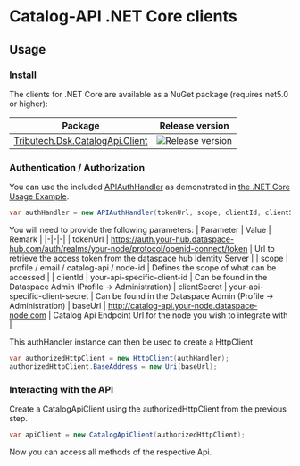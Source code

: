 # Catalog-API .NET Core clients

## Usage

### Install

The clients for .NET Core are available as a NuGet package (requires net5.0 or higher):

| Package                                                                               | Release version                                                              |
| ------------------------------------------------------------------------------------- | ---------------------------------------------------------------------------- |
| [Tributech.Dsk.CatalogApi.Client](https://www.nuget.org/packages/Tributech.Dsk.CatalogApi.Client) | ![Release version](https://img.shields.io/nuget/v/Tributech.Dsk.CatalogApi.Client) |

### Authentication / Authorization

You can use the included [APIAuthHandler](./APIAuthHandler.cs) as demonstrated in [the .NET Core Usage Example](../../examples/netcore).

```csharp
var authHandler = new APIAuthHandler(tokenUrl, scope, clientId, clientSecret);
```

You will need to provide the following parameters:
| Parameter | Value | Remark |
|-|-|-|
| tokenUrl | https://auth.your-hub.dataspace-hub.com/auth/realms/your-node/protocol/openid-connect/token | Url to retrieve the access token from the dataspace hub Identity Server |
| scope | profile / email / catalog-api / node-id | Defines the scope of what can be accessed |
| clientId | your-api-specific-client-id | Can be found in the Dataspace Admin (Profile -> Administration)
| clientSecret | your-api-specific-client-secret | Can be found in the Dataspace Admin (Profile -> Administration)
| baseUrl   | http://catalog-api.your-node.dataspace-node.com | Catalog Api Endpoint Url for the node you wish to integrate with |


This authHandler instance can then be used to create a HttpClient

```csharp
var authorizedHttpClient = new HttpClient(authHandler);
authorizedHttpClient.BaseAddress = new Uri(baseUrl);
```

### Interacting with the API

Create a CatalogApiClient using the authorizedHttpClient from the previous step.

```csharp
var apiClient = new CatalogApiClient(authorizedHttpClient);
```

Now you can access all methods of the respective Api.
